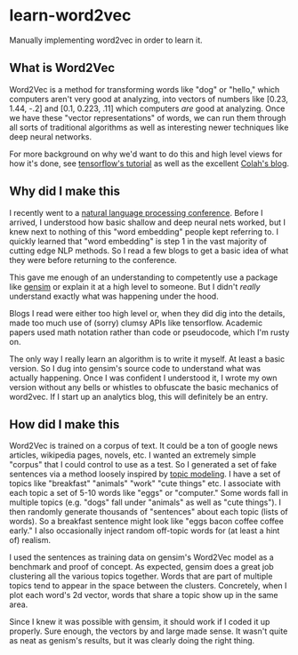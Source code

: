 # learn-word2vec

Manually implementing word2vec in order to learn it.  

## What is Word2Vec
Word2Vec is a method for transforming words like "dog" or "hello," which computers aren't very good at analyzing, into
vectors of numbers like [0.23, 1.44, -.2] and [0.1, 0.223, .11] which computers *are* good at analyzing. Once we have these
"vector representations" of words, we can run them through all sorts of traditional algorithms as well as
interesting newer techniques like deep neural networks.  

For more background on why we'd want to do this and high level views for how it's done, see 
[tensorflow's tutorial](https://www.tensorflow.org/tutorials/word2vec) 
as well as the excellent [Colah's blog](http://colah.github.io/posts/2014-07-NLP-RNNs-Representations/).  

## Why did I make this
I recently went to a [natural language processing conference](http://acl2017.org/). Before I arrived, I understood how 
basic shallow and deep neural nets worked, but I knew next to nothing of this "word embedding" people kept referring to.
I quickly learned that "word embedding" is step 1 in the vast majority of cutting edge NLP methods. So I read a few
blogs to get a basic idea of what they were before returning to the conference.  

This gave me enough of an understanding to competently use a package like [gensim](https://radimrehurek.com/gensim/)
or explain it at a high level to someone. But I didn't *really* understand exactly what was happening under the hood.  

Blogs I read were either too high level or, when they did dig into the details, made too much use of (sorry) clumsy APIs 
like tensorflow. Academic papers used math notation rather than code or pseudocode, which I'm rusty on. 

The only way I really learn an algorithm is to write it myself. At least a basic version. So I dug into gensim's source
code to understand what was actually happening. Once I was confident I understood it, I wrote my own version without
any bells or whistles to obfuscate the basic mechanics of word2vec. If I start up an analytics blog, this will
definitely be an entry.

## How did I make this
Word2Vec is trained on a corpus of text. It could be a ton of google news articles, wikipedia pages, novels, etc. I wanted
an extremely simple "corpus" that I could control to use as a test. So I generated a set of fake sentences via a method
loosely inspired by [topic modeling](https://en.wikipedia.org/wiki/Topic_model). I have a set of topics like "breakfast"
"animals" "work" "cute things" etc. I associate with each topic a set of 5-10 words like "eggs" or "computer." Some words
fall in multiple topics (e.g. "dogs" fall under "animals" as well as "cute things"). I then randomly generate thousands of
"sentences" about each topic (lists of words). So a breakfast sentence might look like "eggs bacon coffee coffee early."
I also occasionally inject random off-topic words for (at least a hint of) realism.  

I used the sentences as training data on gensim's Word2Vec model as a benchmark and proof of concept. As expected, gensim
does a great job clustering all the various topics together. Words that are part of multiple topics tend to appear in the
space between the clusters. Concretely, when I plot each word's 2d vector, words that share a topic show up in the same
area.  

Since I knew it was possible with gensim, it should work if I coded it up properly. Sure enough, the vectors by and large
made sense. It wasn't quite as neat as genism's results, but it was clearly doing the right thing.

